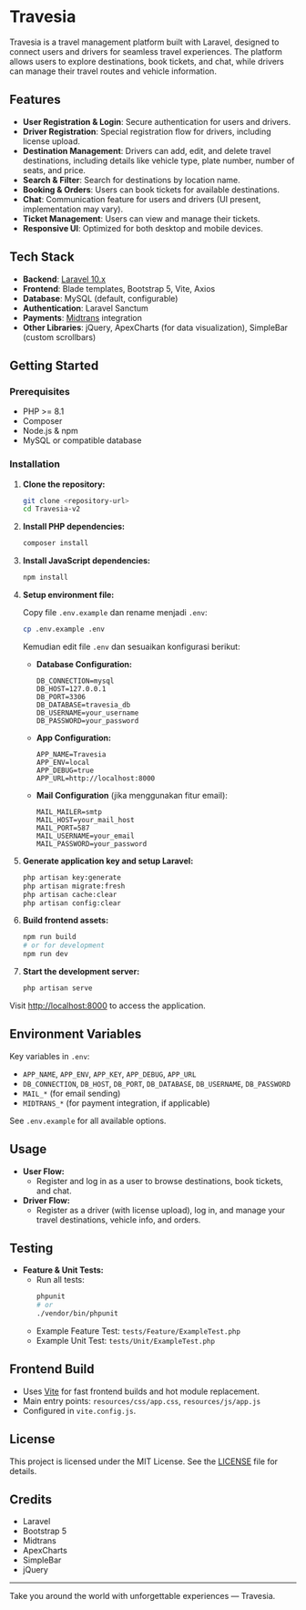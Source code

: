 # Travesia

Travesia is a travel management platform built with Laravel, designed to connect users and drivers for seamless travel experiences. The platform allows users to explore destinations, book tickets, and chat, while drivers can manage their travel routes and vehicle information.

## Features

- **User Registration & Login**: Secure authentication for users and drivers.
- **Driver Registration**: Special registration flow for drivers, including license upload.
- **Destination Management**: Drivers can add, edit, and delete travel destinations, including details like vehicle type, plate number, number of seats, and price.
- **Search & Filter**: Search for destinations by location name.
- **Booking & Orders**: Users can book tickets for available destinations.
- **Chat**: Communication feature for users and drivers (UI present, implementation may vary).
- **Ticket Management**: Users can view and manage their tickets.
- **Responsive UI**: Optimized for both desktop and mobile devices.

## Tech Stack

- **Backend**: [Laravel 10.x](https://laravel.com/)
- **Frontend**: Blade templates, Bootstrap 5, Vite, Axios
- **Database**: MySQL (default, configurable)
- **Authentication**: Laravel Sanctum
- **Payments**: [Midtrans](https://midtrans.com/) integration
- **Other Libraries**: jQuery, ApexCharts (for data visualization), SimpleBar (custom scrollbars)

## Getting Started

### Prerequisites
- PHP >= 8.1
- Composer
- Node.js & npm
- MySQL or compatible database

### Installation

1. **Clone the repository:**
   ```bash
   git clone <repository-url>
   cd Travesia-v2
   ```

2. **Install PHP dependencies:**
   ```bash
   composer install
   ```

3. **Install JavaScript dependencies:**
   ```bash
   npm install
   ```

4. **Setup environment file:**
   
   Copy file `.env.example` dan rename menjadi `.env`:
   ```bash
   cp .env.example .env
   ```
   
   Kemudian edit file `.env` dan sesuaikan konfigurasi berikut:
   - **Database Configuration:**
     ```
     DB_CONNECTION=mysql
     DB_HOST=127.0.0.1
     DB_PORT=3306
     DB_DATABASE=travesia_db
     DB_USERNAME=your_username
     DB_PASSWORD=your_password
     ```
   - **App Configuration:**
     ```
     APP_NAME=Travesia
     APP_ENV=local
     APP_DEBUG=true
     APP_URL=http://localhost:8000
     ```
   - **Mail Configuration** (jika menggunakan fitur email):
     ```
     MAIL_MAILER=smtp
     MAIL_HOST=your_mail_host
     MAIL_PORT=587
     MAIL_USERNAME=your_email
     MAIL_PASSWORD=your_password
     ```

5. **Generate application key and setup Laravel:**
   ```bash
   php artisan key:generate
   php artisan migrate:fresh
   php artisan cache:clear
   php artisan config:clear
   ```

7. **Build frontend assets:**
   ```bash
   npm run build
   # or for development
   npm run dev
   ```

8. **Start the development server:**
   ```bash
   php artisan serve
   ```

Visit [http://localhost:8000](http://localhost:8000) to access the application.

## Environment Variables

Key variables in `.env`:
- `APP_NAME`, `APP_ENV`, `APP_KEY`, `APP_DEBUG`, `APP_URL`
- `DB_CONNECTION`, `DB_HOST`, `DB_PORT`, `DB_DATABASE`, `DB_USERNAME`, `DB_PASSWORD`
- `MAIL_*` (for email sending)
- `MIDTRANS_*` (for payment integration, if applicable)

See `.env.example` for all available options.

## Usage

- **User Flow:**
  - Register and log in as a user to browse destinations, book tickets, and chat.
- **Driver Flow:**
  - Register as a driver (with license upload), log in, and manage your travel destinations, vehicle info, and orders.

## Testing

- **Feature & Unit Tests:**
  - Run all tests:
    ```bash
    phpunit
    # or
    ./vendor/bin/phpunit
    ```
  - Example Feature Test: `tests/Feature/ExampleTest.php`
  - Example Unit Test: `tests/Unit/ExampleTest.php`

## Frontend Build

- Uses [Vite](https://vitejs.dev/) for fast frontend builds and hot module replacement.
- Main entry points: `resources/css/app.css`, `resources/js/app.js`
- Configured in `vite.config.js`.

## License

This project is licensed under the MIT License. See the [LICENSE](LICENSE) file for details.

## Credits

- Laravel
- Bootstrap 5
- Midtrans
- ApexCharts
- SimpleBar
- jQuery

---

Take you around the world with unforgettable experiences — Travesia.